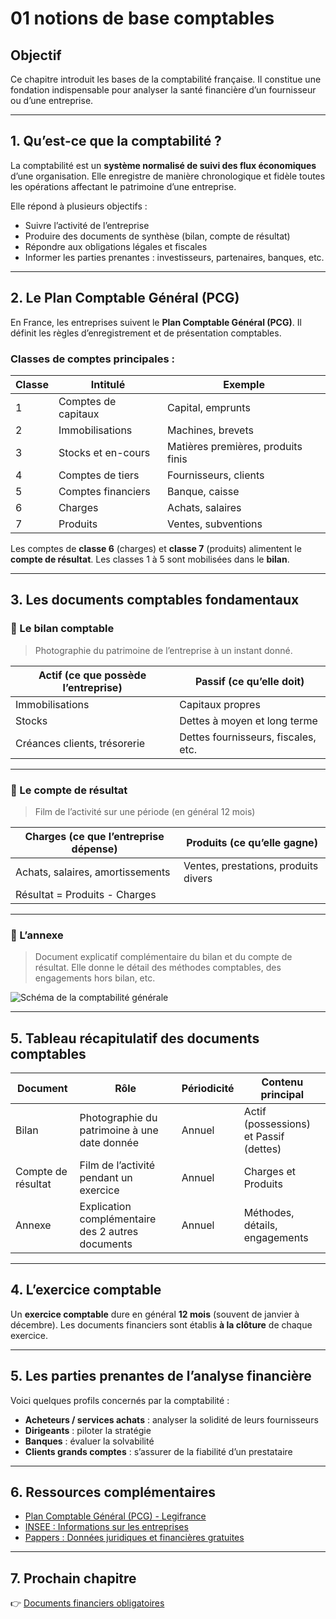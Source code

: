 # 01 notions de base comptables

## Objectif

Ce chapitre introduit les bases de la comptabilité française. Il constitue une fondation indispensable pour analyser la santé financière d’un fournisseur ou d’une entreprise.

---

## 1. Qu’est-ce que la comptabilité ?

La comptabilité est un **système normalisé de suivi des flux économiques** d’une organisation. Elle enregistre de manière chronologique et fidèle toutes les opérations affectant le patrimoine d’une entreprise.

Elle répond à plusieurs objectifs :

- Suivre l’activité de l’entreprise
- Produire des documents de synthèse (bilan, compte de résultat)
- Répondre aux obligations légales et fiscales
- Informer les parties prenantes : investisseurs, partenaires, banques, etc.

---

## 2. Le Plan Comptable Général (PCG)

En France, les entreprises suivent le **Plan Comptable Général (PCG)**. Il définit les règles d’enregistrement et de présentation comptables.

### Classes de comptes principales :

| Classe | Intitulé                           | Exemple                                |
|--------|------------------------------------|----------------------------------------|
| 1      | Comptes de capitaux                | Capital, emprunts                      |
| 2      | Immobilisations                    | Machines, brevets                      |
| 3      | Stocks et en-cours                 | Matières premières, produits finis     |
| 4      | Comptes de tiers                   | Fournisseurs, clients                  |
| 5      | Comptes financiers                 | Banque, caisse                         |
| 6      | Charges                            | Achats, salaires                       |
| 7      | Produits                           | Ventes, subventions                    |

Les comptes de **classe 6** (charges) et **classe 7** (produits) alimentent le **compte de résultat**. Les classes 1 à 5 sont mobilisées dans le **bilan**.

---

## 3. Les documents comptables fondamentaux

### 📘 Le bilan comptable

> Photographie du patrimoine de l’entreprise à un instant donné.

| Actif (ce que possède l’entreprise)     | Passif (ce qu’elle doit)               |
|----------------------------------------|----------------------------------------|
| Immobilisations                        | Capitaux propres                       |
| Stocks                                 | Dettes à moyen et long terme          |
| Créances clients, trésorerie           | Dettes fournisseurs, fiscales, etc.   |

---

### 📗 Le compte de résultat

> Film de l’activité sur une période (en général 12 mois)

| Charges (ce que l’entreprise dépense)  | Produits (ce qu’elle gagne)           |
|----------------------------------------|----------------------------------------|
| Achats, salaires, amortissements       | Ventes, prestations, produits divers  |
| Résultat = Produits - Charges          |                                        |

---

### 📙 L’annexe

> Document explicatif complémentaire du bilan et du compte de résultat. Elle donne le détail des méthodes comptables, des engagements hors bilan, etc.

![Schéma de la comptabilité générale](../assets/images/schema-comptabilite.png)

---
## 5. Tableau récapitulatif des documents comptables

| Document           | Rôle                                              | Périodicité | Contenu principal                      |
| ------------------ | ------------------------------------------------- | ----------- | -------------------------------------- |
| Bilan              | Photographie du patrimoine à une date donnée      | Annuel      | Actif (possessions) et Passif (dettes) |
| Compte de résultat | Film de l’activité pendant un exercice            | Annuel      | Charges et Produits                    |
| Annexe             | Explication complémentaire des 2 autres documents | Annuel      | Méthodes, détails, engagements         |

---
## 4. L’exercice comptable

Un **exercice comptable** dure en général **12 mois** (souvent de janvier à décembre). Les documents financiers sont établis **à la clôture** de chaque exercice.

---

## 5. Les parties prenantes de l’analyse financière

Voici quelques profils concernés par la comptabilité :

- **Acheteurs / services achats** : analyser la solidité de leurs fournisseurs
- **Dirigeants** : piloter la stratégie
- **Banques** : évaluer la solvabilité
- **Clients grands comptes** : s’assurer de la fiabilité d’un prestataire

---

## 6. Ressources complémentaires

- [Plan Comptable Général (PCG) - Legifrance](https://www.legifrance.gouv.fr/codes/id/LEGISCTA000006167683/)
- [INSEE : Informations sur les entreprises](https://www.insee.fr/fr/accueil)
- [Pappers : Données juridiques et financières gratuites](https://www.pappers.fr)

---

## 7. Prochain chapitre

👉 [Documents financiers obligatoires](./02_documents_financiers.md)


